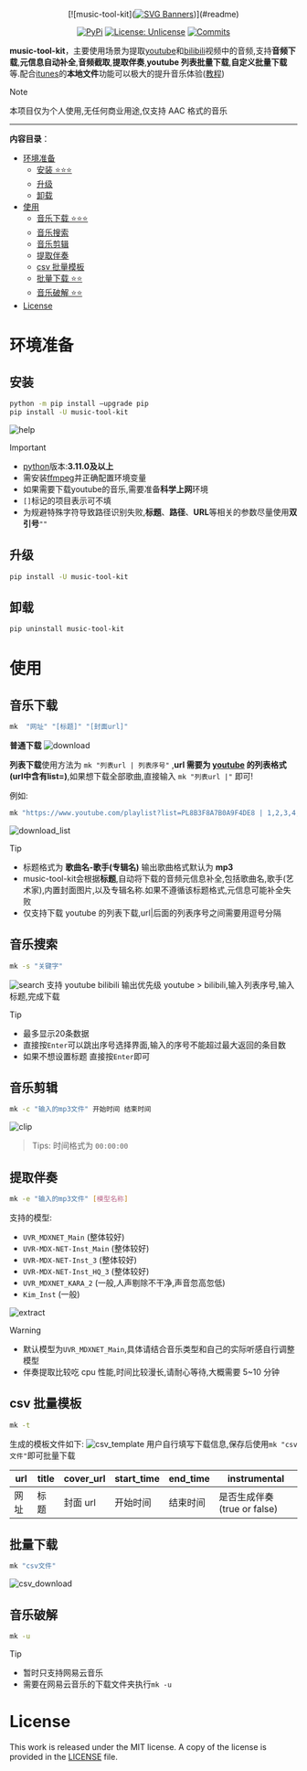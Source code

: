 <!-- MANPAGE: BEGIN EXCLUDED SECTION -->
<div align="center">

[![music-tool-kit]([![SVG Banners](https://svg-banners.vercel.app/api?type=origin&text1=Dynamic%20SVG%20🤠&text2=💖%20Open%20Source&width=800&height=400)](https://github.com/Akshay090/svg-banners))](#readme)

[![PyPi](https://img.shields.io/badge/-PyPi-blue.svg?logo=pypi&labelColor=555555&style=for-the-badge)](https://pypi.org/project/music-tool-kit "music-tool-kit")
[![License: Unlicense](https://img.shields.io/badge/-Unlicense-blue.svg?style=for-the-badge)](LICENSE "License")
[![Commits](https://img.shields.io/github/commit-activity/m/nichuanfang/music-tool-kit?label=commits&style=for-the-badge)](https://github.com/nichuanfang/music-tool-kit/commits "Commit History")

</div>
<!-- MANPAGE: END EXCLUDED SECTION -->

**music-tool-kit**，主要使用场景为提取[youtube](https://www.youtube.com)和[bilibili](https://www.bilibili.com)视频中的音频,支持**音频下载**,**元信息自动补全**,**音频截取**,**提取伴奏**,**youtube 列表批量下载**,**自定义批量下载**等.配合[itunes](https://www.bilibili.com/video/BV1sK4y1w75o/?spm_id_from=333.337.search-card.all.click&vd_source=04c6a0d121b6fb871e3d3c0a2554b29b)的**本地文件**功能可以极大的提升音乐体验([教程](https://www.bilibili.com/video/BV1VL411T7mp/?vd_source=04c6a0d121b6fb871e3d3c0a2554b29b))

> [!NOTE]
>
> 本项目仅为个人使用,无任何商业用途,仅支持 AAC 格式的音乐

---
**内容目录**：
- [环境准备](#环境准备)
  - [安装 ⭐⭐⭐](#安装)
  - [升级](#升级)
  - [卸载](#卸载)
- [使用](#使用)
  - [音乐下载 ⭐⭐⭐](#音乐下载)
  - [音乐搜索](#音乐搜索)
  - [音乐剪辑](#音乐剪辑)
  - [提取伴奏](#提取伴奏)
  - [csv 批量模板](#csv-批量模板)
  - [批量下载 ⭐⭐](#批量下载) 
  - [音乐破解 ⭐⭐](#音乐破解)
- [License](#license)

# 环境准备

## 安装

```bash
python -m pip install –upgrade pip
pip install -U music-tool-kit
```

![help](https://raw.githubusercontent.com/nichuanfang/music-tool-kit/main/example/help.png)

> [!IMPORTANT]
>
> - [python](https://www.python.org/)版本:**3.11.0及以上**
> - 需安装[ffmpeg](https://ffmpeg.org/)并正确配置环境变量
> - 如果需要下载youtube的音乐,需要准备**科学上网**环境
> - `[]`标记的项目表示可不填
> - 为规避特殊字符导致路径识别失败,**标题**、**路径**、**URL**等相关的参数尽量使用**双引号**`""`

## 升级

```bash
pip install -U music-tool-kit
```

## 卸载

```bash
pip uninstall music-tool-kit
```

# 使用

## 音乐下载

```bash
mk  "网址" "[标题]" "[封面url]"

```

**普通下载**
![download](https://raw.githubusercontent.com/nichuanfang/music-tool-kit/main/example/download.png)

**列表下载**使用方法为 `mk "列表url | 列表序号"` ,**url 需要为 [youtube](https://www.youtube.com) 的列表格式(url中含有list=)**,如果想下载全部歌曲,直接输入 `mk "列表url |"` 即可!

例如:
```bash
mk "https://www.youtube.com/playlist?list=PL8B3F8A7B0A9F4DE8 | 1,2,3,4,5"
```
![download_list](https://raw.githubusercontent.com/nichuanfang/music-tool-kit/main/example/batch_download.png)

> [!TIP]
>
> - 标题格式为 **歌曲名-歌手(专辑名)** 输出歌曲格式默认为 **mp3**
> - music-tool-kit会根据**标题**,自动将下载的音频元信息补全,包括歌曲名,歌手(艺术家),内置封面图片,以及专辑名称.如果不遵循该标题格式,元信息可能补全失败
> - 仅支持下载 youtube 的列表下载,url|后面的列表序号之间需要用逗号分隔

## 音乐搜索

```bash
mk -s "关键字"
```
![search](https://raw.githubusercontent.com/nichuanfang/music-tool-kit/main/example/search.png)
支持 youtube bilibili 输出优先级 youtube > bilibili,输入列表序号,输入标题,完成下载

> [!TIP]
>
> - 最多显示20条数据
> - 直接按`Enter`可以跳出序号选择界面,输入的序号不能超过最大返回的条目数
> - 如果不想设置标题 直接按`Enter`即可

## 音乐剪辑

```bash
mk -c "输入的mp3文件" 开始时间 结束时间
```

![clip](https://raw.githubusercontent.com/nichuanfang/music-tool-kit/main/example/clip.png)

> Tips: 时间格式为 `00:00:00`

## 提取伴奏

```bash
mk -e "输入的mp3文件" [模型名称]
```

支持的模型:

- `UVR_MDXNET_Main` (整体较好)
- `UVR-MDX-NET-Inst_Main` (整体较好)
- `UVR-MDX-NET-Inst_3` (整体较好)
- `UVR-MDX-NET-Inst_HQ_3` (整体较好)
- `UVR_MDXNET_KARA_2` (一般,人声剔除不干净,声音忽高忽低)
- `Kim_Inst` (一般)

![extract](https://raw.githubusercontent.com/nichuanfang/music-tool-kit/main/example/inst.png)

> [!WARNING]
> - 默认模型为`UVR_MDXNET_Main`,具体请结合音乐类型和自己的实际听感自行调整模型
> - 伴奏提取比较吃 cpu 性能,时间比较漫长,请耐心等待,大概需要 5~10 分钟

## csv 批量模板

```bash
mk -t
```

生成的模板文件如下:
![csv_template](https://raw.githubusercontent.com/nichuanfang/music-tool-kit/main/example/csv_template.png)
用户自行填写下载信息,保存后使用`mk "csv文件"`即可批量下载

| url  | title | cover_url | start_time | end_time | instrumental |
| ---- | ----- | --------- | ---------- | -------- | ------------ |
| 网址 | 标题  | 封面 url  | 开始时间   | 结束时间 | 是否生成伴奏(true or false) |

## 批量下载

```bash
mk "csv文件"
```

![csv_download](https://raw.githubusercontent.com/nichuanfang/music-tool-kit/main/example/csv_download.png)

## 音乐破解

```bash
mk -u
```

> [!TIP]
>
> - 暂时只支持网易云音乐
> - 需要在网易云音乐的下载文件夹执行`mk -u`

# License

This work is released under the MIT license. A copy of the license is provided in the [LICENSE](https://raw.githubusercontent.com/nichuanfang/music-tool-kit/main/LICENSE) file.

